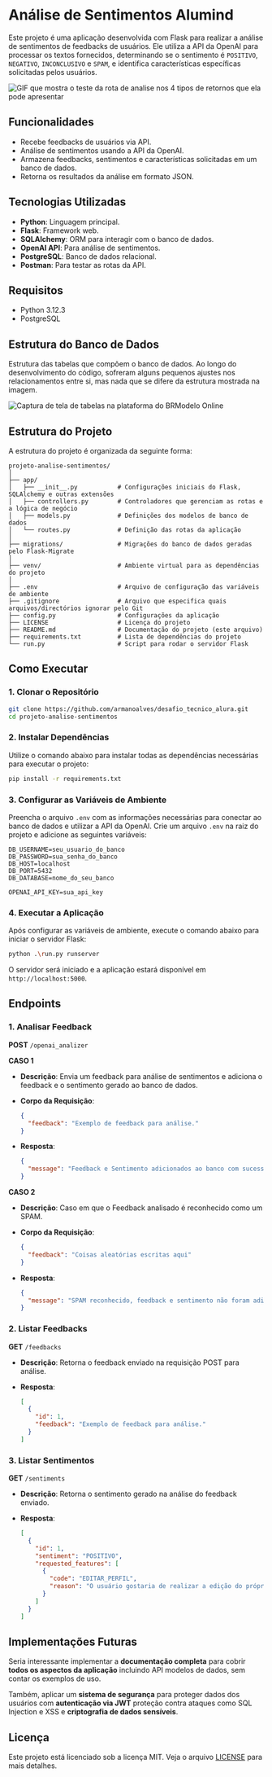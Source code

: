# Análise de Sentimentos Alumind

Este projeto é uma aplicação desenvolvida com Flask para realizar a análise de sentimentos de feedbacks de usuários. Ele utiliza a API da OpenAI para processar os textos fornecidos, determinando se o sentimento é `POSITIVO`, `NEGATIVO`, `INCONCLUSIVO` e `SPAM`, e identifica características específicas solicitadas pelos usuários.

![GIF que mostra o teste da rota de analise nos 4 tipos de retornos que ela pode apresentar](https://i.imgur.com/8aTVhJp.gif)

## Funcionalidades

- Recebe feedbacks de usuários via API.
- Análise de sentimentos usando a API da OpenAI.
- Armazena feedbacks, sentimentos e características solicitadas em um banco de dados.
- Retorna os resultados da análise em formato JSON.

## Tecnologias Utilizadas

- **Python**: Linguagem principal.
- **Flask**: Framework web.
- **SQLAlchemy**: ORM para interagir com o banco de dados.
- **OpenAI API**: Para análise de sentimentos.
- **PostgreSQL**: Banco de dados relacional.
- **Postman**: Para testar as rotas da API.

## Requisitos

- Python 3.12.3
- PostgreSQL

## Estrutura do Banco de Dados

Estrutura das tabelas que compõem o banco de dados. Ao longo do desenvolvimento do código, sofreram alguns pequenos ajustes nos relacionamentos entre si, mas nada que se difere da estrutura mostrada na imagem.

![Captura de tela de tabelas na plataforma do BRModelo Online](https://i.imgur.com/jg7npqL.png)

## Estrutura do Projeto

A estrutura do projeto é organizada da seguinte forma:

```
projeto-analise-sentimentos/
│
├── app/
│   ├── __init__.py           # Configurações iniciais do Flask, SQLAlchemy e outras extensões
│   ├── controllers.py        # Controladores que gerenciam as rotas e a lógica de negócio
│   ├── models.py             # Definições dos modelos de banco de dados
│   └── routes.py             # Definição das rotas da aplicação
│
├── migrations/               # Migrações do banco de dados geradas pelo Flask-Migrate
│
├── venv/                     # Ambiente virtual para as dependências do projeto
│
├── .env                      # Arquivo de configuração das variáveis de ambiente
├── .gitignore                # Arquivo que especifica quais arquivos/directórios ignorar pelo Git
├── config.py                 # Configurações da aplicação
├── LICENSE                   # Licença do projeto
├── README.md                 # Documentação do projeto (este arquivo)
├── requirements.txt          # Lista de dependências do projeto
└── run.py                    # Script para rodar o servidor Flask
```

## Como Executar

### 1. Clonar o Repositório

```bash
git clone https://github.com/armanoalves/desafio_tecnico_alura.git
cd projeto-analise-sentimentos
```

### 2. Instalar Dependências

Utilize o comando abaixo para instalar todas as dependências necessárias para executar o projeto:

```bash
pip install -r requirements.txt
```

### 3. Configurar as Variáveis de Ambiente

Preencha o arquivo `.env` com as informações necessárias para conectar ao banco de dados e utilizar a API da OpenAI. Crie um arquivo `.env` na raiz do projeto e adicione as seguintes variáveis:

```env
DB_USERNAME=seu_usuario_do_banco
DB_PASSWORD=sua_senha_do_banco
DB_HOST=localhost
DB_PORT=5432
DB_DATABASE=nome_do_seu_banco

OPENAI_API_KEY=sua_api_key
```

### 4. Executar a Aplicação

Após configurar as variáveis de ambiente, execute o comando abaixo para iniciar o servidor Flask:

```bash
python .\run.py runserver
```

O servidor será iniciado e a aplicação estará disponível em `http://localhost:5000`.

## Endpoints

### 1. Analisar Feedback

**POST** `/openai_analizer`

**CASO 1**

- **Descrição**: Envia um feedback para análise de sentimentos e adiciona o feedback e o sentimento gerado ao banco de dados.
- **Corpo da Requisição**:

  ```json
  {
    "feedback": "Exemplo de feedback para análise."
  }
  ```

- **Resposta**:

  ```json
  {
    "message": "Feedback e Sentimento adicionados ao banco com sucesso"
  }
  ```

**CASO 2**

- **Descrição**: Caso em que o Feedback analisado é reconhecido como um SPAM.
- **Corpo da Requisição**:

  ```json
  {
    "feedback": "Coisas aleatórias escritas aqui"
  }
  ```

- **Resposta**:

  ```json
  {
    "message": "SPAM reconhecido, feedback e sentimento não foram adicionados ao banco"
  }
  ```

### 2. Listar Feedbacks

**GET** `/feedbacks`

- **Descrição**: Retorna o feedback enviado na requisição POST para análise.

- **Resposta**:

  ```json
  [
    {
      "id": 1,
      "feedback": "Exemplo de feedback para análise."
    }
  ]
  ```

### 3. Listar Sentimentos

**GET** `/sentiments`

- **Descrição**: Retorna o sentimento gerado na análise do feedback enviado.

- **Resposta**:

  ```json
  [
    {
      "id": 1,
      "sentiment": "POSITIVO",
      "requested_features": [
        {
          "code": "EDITAR_PERFIL",
          "reason": "O usuário gostaria de realizar a edição do próprio perfil"
        }
      ]
    }
  ]
  ```

## Implementações Futuras

Seria interessante implementar a **documentação completa** para cobrir **todos os aspectos da aplicação** incluindo API modelos de dados, sem contar os exemplos de uso. 

Também, aplicar um **sistema de segurança** para proteger dados dos usuários com **autenticação via JWT** proteção contra ataques como SQL Injection e XSS e **criptografia de dados sensíveis**.

## Licença

Este projeto está licenciado sob a licença MIT. Veja o arquivo [LICENSE](LICENSE) para mais detalhes.
